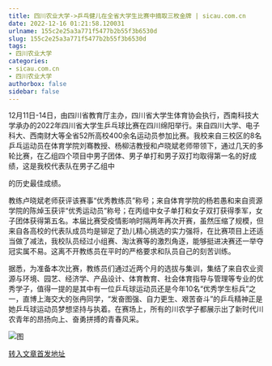 ```yaml
---
title: 四川农业大学->乒乓健儿在全省大学生比赛中摘取三枚金牌 | sicau.com.cn
date: 2022-12-16 01:21:58.120031
urlname: 155c2e25a3a771f5477b2b55f3b6530d
slug: 155c2e25a3a771f5477b2b55f3b6530d
tags: 
- 四川农业大学
categories:
- sicau.com.cn
- 四川农业大学
authorbox: false
sidebar: false
---
```

12月11日-14日，由四川省教育厅主办，四川省大学生体育协会执行，西南科技大学承办的2022年四川省大学生乒乓球比赛在四川绵阳举行。来自四川大学、电子科大、西南财大等全省52所高校400余名运动员参加比赛。我校来自三校区的8名乒乓运动员在体育学院刘骞教授、杨柳洁教授和卢晓斌老师带领下，通过几天的多轮比赛，在乙组四个项目中男子团体、男子单打和男子双打均取得第一名的好成绩，这是我校代表队在男子乙组中
<!--more-->
的历史最佳成绩。

教练卢晓斌老师获评该赛事“优秀教练员”称号；来自体育学院的杨若愚和来自资源学院的陈焯玉获评“优秀运动员”称号；在丙组中女子单打和女子双打获得季军，女子团体获得第五名。本届比赛受疫情影响时隔两年再次开赛，虽然压缩了规模，但来自各高校的代表队成员均是铆足了劲儿精心挑选的实力强将，在比赛项目上还适当做了减法，我校队员经过小组赛、淘汰赛等的激烈角逐，能够挺进决赛还一举夺冠实属不易。这离不开教练员在平时的严格要求和队员自己的刻苦训练。

据悉，为准备本次比赛，教练员们通过近两个月的选拔与集训，集结了来自农业资源与环境、园艺、经济学、产品设计、体育教育、社会体育指导与管理等专业的优秀学子，值得一提的是其中有一位乒乓球运动员还是今年10名“优秀学生标兵”之一，直博上海交大的张冉同学，“发奋图强、自力更生、艰苦奋斗”的乒乓精神正是她乒乓球运动员梦想坚持与执着。在赛场上，所有的川农学子都展示出了新时代川农青年的昂扬向上、奋勇拼搏的青春风采。

![图](https://news.sicau.edu.cn/__local/1/06/4A/EC853B8FD974165A7C91F299328_9FF91FA2_57D30.jpg)

[转入文章首发地址](https://news.sicau.edu.cn/info/1078/70621.htm)
